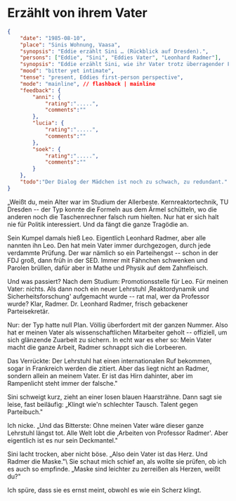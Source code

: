 # Erzählt von ihrem Vater

```json
{
    "date": "1985-08-10",
    "place": "Sinis Wohnung, Vaasa",
    "synopsis": "Eddie erzählt Sini … (Rückblick auf Dresden).",
    "persons": ["Eddie", "Sini", "Eddies Vater", "Leonhard Radmer"],
    "synopsis": "Eddie erzählt Sini, wie ihr Vater trotz überragender Fähigkeiten im Schatten des Parteikarrieristen Radmer blieb.",
    "mood": "bitter yet intimate",
    "tense": "present, Eddies first-person perspective",
    "mode": "mainline", // flashback | mainline
    "feedback": {
        "anni": {
            "rating":".....",
            "comments":""
        },
        "lucia": {
            "rating":".....",
            "comments":""
        },
        "soek": {
            "rating":".....",
            "comments":""
        }
    },
    "todo":"Der Dialog der Mädchen ist noch zu schwach, zu redundant."
}
```

„Weißt du, mein Alter war im Studium der Allerbeste. Kernreaktortechnik, TU
Dresden -- der Typ konnte die Formeln aus dem Ärmel schütteln, wo die anderen
noch die Taschenrechner falsch rum hielten. Nur hat er sich halt nie für Politik
interessiert. Und da fängt die ganze Tragödie an.

Sein Kumpel damals hieß Leo. Eigentlich Leonhard Radmer, aber alle nannten ihn
Leo. Den hat mein Vater immer durchgezogen, durch jede verdammte Prüfung. Der
war nämlich so ein Parteihengst -- schon in der FDJ groß, dann früh in der SED.
Immer mit Fähnchen schwenken und Parolen brüllen, dafür aber in Mathe und Physik
auf dem Zahnfleisch.

Und was passiert? Nach dem Studium: Promotionsstelle für Leo. Für meinen Vater:
nichts. Als dann noch ein neuer Lehrstuhl ‚Reaktordynamik und
Sicherheitsforschung' aufgemacht wurde -- rat mal, wer da Professor wurde? Klar,
Radmer. Dr. Leonhard Radmer, frisch gebackener Parteisekretär.

Nur: der Typ hatte null Plan. Völlig überfordert mit der ganzen Nummer. Also hat
er meinen Vater als wissenschaftlichen Mitarbeiter geholt -- offiziell, um sich
glänzende Zuarbeit zu sichern. In echt war es eher so: Mein Vater macht die
ganze Arbeit, Radmer schnappt sich die Lorbeeren.

Das Verrückte: Der Lehrstuhl hat einen internationalen Ruf bekommen, sogar in
Frankreich werden die zitiert. Aber das liegt nicht an Radmer, sondern allein an
meinem Vater. Er ist das Hirn dahinter, aber im Rampenlicht steht immer der
falsche."

Sini schweigt kurz, zieht an einer losen blauen Haarsträhne. Dann sagt sie
leise, fast beiläufig: „Klingt wie'n schlechter Tausch. Talent gegen
Parteibuch."

Ich nicke. „Und das Bitterste: Ohne meinen Vater wäre dieser ganze Lehrstuhl
längst tot. Alle Welt lobt die ‚Arbeiten von Professor Radmer'. Aber eigentlich
ist es nur sein Deckmantel."

Sini lacht trocken, aber nicht böse. „Also dein Vater ist das Herz. Und Radmer
die Maske."\ Sie schaut mich schief an, als wollte sie prüfen, ob ich es auch so
empfinde. „Maske sind leichter zu zerreißen als Herzen, weißt du?"

Ich spüre, dass sie es ernst meint, obwohl es wie ein Scherz klingt.
